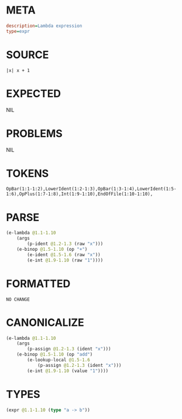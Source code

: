 # META
~~~ini
description=Lambda expression
type=expr
~~~
# SOURCE
~~~roc
|x| x + 1
~~~
# EXPECTED
NIL
# PROBLEMS
NIL
# TOKENS
~~~zig
OpBar(1:1-1:2),LowerIdent(1:2-1:3),OpBar(1:3-1:4),LowerIdent(1:5-1:6),OpPlus(1:7-1:8),Int(1:9-1:10),EndOfFile(1:10-1:10),
~~~
# PARSE
~~~clojure
(e-lambda @1.1-1.10
	(args
		(p-ident @1.2-1.3 (raw "x")))
	(e-binop @1.5-1.10 (op "+")
		(e-ident @1.5-1.6 (raw "x"))
		(e-int @1.9-1.10 (raw "1"))))
~~~
# FORMATTED
~~~roc
NO CHANGE
~~~
# CANONICALIZE
~~~clojure
(e-lambda @1.1-1.10
	(args
		(p-assign @1.2-1.3 (ident "x")))
	(e-binop @1.5-1.10 (op "add")
		(e-lookup-local @1.5-1.6
			(p-assign @1.2-1.3 (ident "x")))
		(e-int @1.9-1.10 (value "1"))))
~~~
# TYPES
~~~clojure
(expr @1.1-1.10 (type "a -> b"))
~~~
